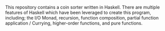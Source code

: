 This repository contains a coin sorter written in Haskell. There are multiple
features of Haskell which have been leveraged to create this program, including;
the I/O Monad, recursion, function composition, partial function application / Currying,
higher-order functions, and pure functions.
